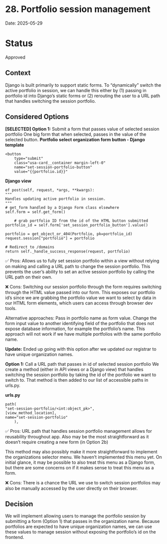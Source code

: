 # 28. Portfolio session management

Date: 2025-05-29

# Status

Approved

## Context

Django is built primarily to support static forms. To “dynamically” switch the active portfolio in session, we can handle this either by (1) passing in portfolio id into Django’s static forms or (2) rerouting the user to a URL path that handles switching the session portfolio.

## Considered Options

**[SELECTED] Option 1:** Submit a form that passes value of selected session portfolio
One big form that when selected, passes in the value of the selected button.
**Portfolio select organization form button - Django template**
```
<button
	type="submit"
	class="usa-card__container margin-left-0"
	name="set-session-portfolio-button"
	value="{{portfolio.id}}"
```

**Django view**
```
ef post(self, request, *args, **kwargs):
"""
Handles updating active portfolio in session.
"""
# get_form handled by a Django Form class elsewhere
self.form = self.get_form()

	# grab portfolio ID from the id of the HTML button submitted
portfolio_id = self.form['set_session_portfolio_button'].value()

portfolio = get_object_or_404(Portfolio, pk=portfolio_id)
request.session["portfolio"] = portfolio

# Redirect to /domains
return self._handle_success_response(request, portfolio)
```

✅ Pros:
Allows us to fully set session portfolio within a view without relying on making and calling a URL path to change the session portfolio. This prevents the user’s ability to set an active session portfolio by calling the URL path on their own.   

❌ Cons:
Switching our session portfolio through the form requires switching through the HTML value passed into our form. This exposes our portfolio id’s since we are grabbing the portfolio value we want to select by data in our HTML form elements, which users can access through browser dev tools.

Alternative approaches: 
Pass in portfolio name as form value. Change the form input value to another identifying field of the portfolio that does not expose database information, for example the portfolio’s name. This approach will not work if we have multiple portfolios with the same portfolio name.

**Update:** Ended up going with this option after we updated our registrar to have unique organization names.


**Option 1:** Call a URL path that passes in id of selected session portfolio
We create a method (either in API views or a Django view) that handles switching the session portfolio by taking the id of the portfolio we want to switch to. That method is then added to our list of accessible paths in urls.py.

**urls.py**
```
path(
"set-session-portfolio/<int:object_pk>",
[view_method_location],
name="set-session-portfolio"
    ),

```

✅ Pros:
URL path that handles session portfolio management allows for reusability throughout app. Also may be the most straightforward as it doesn’t require creating a new form (in Option 2b)

This method may also possibly make it more straightforward to implement the organizations selector menu. We haven’t implemented this menu yet. On initial glance, it may be possible to also treat this menu as a Django form, but there are some concerns on if it makes sense to treat this menu as a form. 

❌ Cons:
There is a chance the URL we use to switch session portfolios may also be manually accessed by the user directly on their browser. 

## Decision
We will implement allowing users to manage the portfolio session by submitting a form (Option 1) that passes in the organization name. Because portfolios are expected to have unique organization names, we can use these values to manage session without exposing the portfolio’s id on the frontend. 
